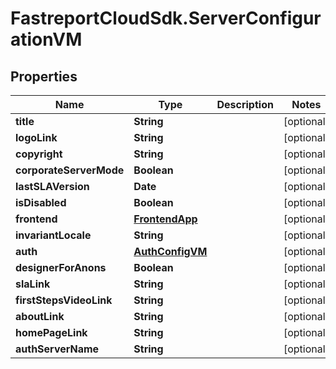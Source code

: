 # FastreportCloudSdk.ServerConfigurationVM

## Properties

Name | Type | Description | Notes
------------ | ------------- | ------------- | -------------
**title** | **String** |  | [optional] 
**logoLink** | **String** |  | [optional] 
**copyright** | **String** |  | [optional] 
**corporateServerMode** | **Boolean** |  | [optional] 
**lastSLAVersion** | **Date** |  | [optional] 
**isDisabled** | **Boolean** |  | [optional] 
**frontend** | [**FrontendApp**](FrontendApp.md) |  | [optional] 
**invariantLocale** | **String** |  | [optional] 
**auth** | [**AuthConfigVM**](AuthConfigVM.md) |  | [optional] 
**designerForAnons** | **Boolean** |  | [optional] 
**slaLink** | **String** |  | [optional] 
**firstStepsVideoLink** | **String** |  | [optional] 
**aboutLink** | **String** |  | [optional] 
**homePageLink** | **String** |  | [optional] 
**authServerName** | **String** |  | [optional] 


